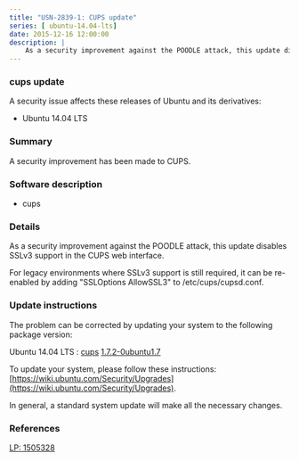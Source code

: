```yaml
---
title: "USN-2839-1: CUPS update"
series: [ ubuntu-14.04-lts]
date: 2015-12-16 12:00:00
description: |
    As a security improvement against the POODLE attack, this update disables SSLv3 support in the CUPS web interface.
--- 
```

 
 


### cups update

A security issue affects these releases of Ubuntu and its derivatives:

* Ubuntu 14.04 LTS

### Summary

A security improvement has been made to CUPS. 

### Software description

* cups 

### Details

As a security improvement against the POODLE attack, this update disables SSLv3 support in the CUPS web interface.

For legacy environments where SSLv3 support is still required, it can be re-enabled by adding &quot;SSLOptions AllowSSL3&quot; to /etc/cups/cupsd.conf. 

### Update instructions

The problem can be corrected by updating your system to the following package version:

Ubuntu 14.04 LTS
 : [cups](https://launchpad.net/ubuntu/+source/cups) <span> [1.7.2-0ubuntu1.7](https://launchpad.net/ubuntu/+source/cups/1.7.2-0ubuntu1.7) </span> 

To update your system, please follow these instructions: [https://wiki.ubuntu.com/Security/Upgrades](https://wiki.ubuntu.com/Security/Upgrades).

In general, a standard system update will make all the necessary changes. 

### References

 
 [LP: 1505328](https://launchpad.net/bugs/1505328)
 

